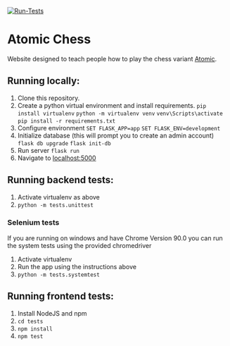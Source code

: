 [![Run-Tests](https://github.com/APM246/Atomic-Chess/actions/workflows/run-tests.yml/badge.svg)](https://github.com/APM246/Atomic-Chess/actions/workflows/run-tests.yml)
# Atomic Chess
Website designed to teach people how to play the chess variant [Atomic](https://en.wikipedia.org/wiki/Atomic_chess).

## Running locally:
1. Clone this repository.
2. Create a python virtual environment and install requirements.
`pip install virtualenv`
`python -m virtualenv venv`
`venv\Scripts\activate`
`pip install -r requirements.txt`
3. Configure environment
`SET FLASK_APP=app`
`SET FLASK_ENV=development`
4. Initialize database (this will prompt you to create an admin account)
`flask db upgrade`
`flask init-db`
5. Run server
`flask run`
6. Navigate to [localhost:5000](http://localhost:5000)

## Running backend tests:
1. Activate virtualenv as above
2. `python -m tests.unittest`
### Selenium tests
If you are running on windows and have Chrome Version 90.0 you can run the system tests using the provided chromedriver
1. Activate virtualenv
2. Run the app using the instructions above
3. `python -m tests.systemtest`

## Running frontend tests:
1. Install NodeJS and npm
2. `cd tests`
3. `npm install`
4. `npm test`

